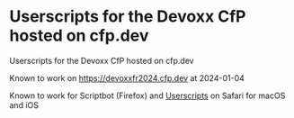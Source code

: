 # Userscripts for the Devoxx CfP hosted on cfp.dev

Userscripts for the Devoxx CfP hosted on cfp.dev

Known to work on <https://devoxxfr2024.cfp.dev> at 2024-01-04

Known to work for Scriptbot (Firefox) and [Userscripts](https://github.com/quoid/userscripts) on Safari for macOS and iOS
